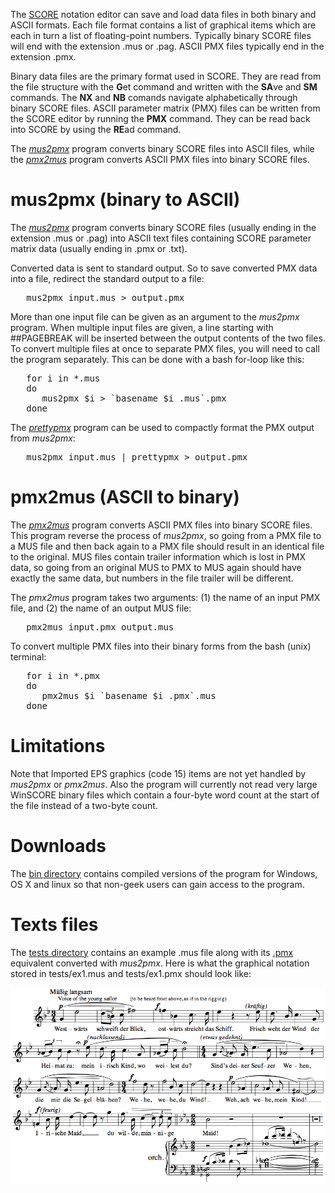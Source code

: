 The [SCORE](http://en.wikipedia.org/wiki/SCORE_%28software%29)
notation editor can save and load data files in both binary and
ASCII formats.  Each file format contains a list of graphical items
which are each in turn a list of floating-point numbers.  Typically
binary SCORE files will end with the extension .mus or
.pag.  ASCII PMX files typically end in the extension .pmx.

Binary data files are the primary format used in SCORE.  They are
read from the file structure with the **G**et command and written
with the **SA**ve and **SM** commands.  The **NX** and **NB** comands
navigate alphabetically through binary SCORE files.  ASCII parameter
matrix (PMX) files can be written from the SCORE editor by running
the **PMX** command.  They can be read back into SCORE by using the
**RE**ad command.

The [_mus2pmx_](https://github.com/craigsapp/mus2pmx/blob/master/mus2pmx.c)
program converts binary SCORE files into ASCII files, while the
[_pmx2mus_](https://github.com/craigsapp/mus2pmx/blob/master/pmx2mus.c)
program converts ASCII PMX files into binary SCORE files.

# mus2pmx (binary to ASCII)

The [_mus2pmx_](https://github.com/craigsapp/mus2pmx/blob/master/mus2pmx.c) 
program converts binary SCORE files (usually ending in the extension .mus 
or .pag) into ASCII text files containing SCORE parameter matrix data (usually
ending in .pmx or .txt).

Converted data is sent to standard output.  So to save converted PMX data into
a file, redirect the standard output to a file:
<pre>
   mus2pmx input.mus > output.pmx
</pre>

More than one input file can be given as an argument to the _mus2pmx_ program.
When multiple input files are given, a line starting with ##PAGEBREAK will be
inserted between the output contents of the two files.  To convert multiple
files at once to separate PMX files, you will need to call the program
separately.  This can be done with a bash for-loop like this:
<pre>
   for i in *.mus
   do
      mus2pmx $i > `basename $i .mus`.pmx
   done
</pre>

The [_prettypmx_](https://github.com/craigsapp/prettypmx) program can be used
to compactly format the PMX output from _mus2pmx_:
<pre>
   mus2pmx input.mus | prettypmx > output.pmx
</pre>


# pmx2mus (ASCII to binary)

The [_pmx2mus_](https://github.com/craigsapp/mus2pmx/blob/master/pmx2mus.c)
program converts ASCII PMX files into binary SCORE files.  This program reverse
the process of _mus2pmx_, so going from a PMX file to a MUS file and then 
back again to a PMX file should result in an identical file to the original.
MUS files contain trailer information which is lost in PMX data, so going from
an original MUS to PMX to MUS again should have exactly the same data, but 
numbers in the file trailer will be different.

The _pmx2mus_ program takes two arguments: (1) the name of an input PMX file, 
and (2) the name of an output MUS file:
<pre>
   pmx2mus input.pmx output.mus
</pre>

To convert multiple PMX files into their binary forms from the bash (unix) 
terminal:
<pre>
   for i in *.pmx
   do 
      pmx2mus $i `basename $i .pmx`.mus
   done
</pre>


# Limitations

Note that Imported EPS graphics (code 15) items are not yet handled
by _mus2pmx_ or _pmx2mus_.  Also the program will currently not
read very large WinSCORE binary files which contain a four-byte
word count at the start of the file instead of a two-byte count.


# Downloads

The [bin directory](https://github.com/craigsapp/mus2pmx/blob/master/bin)
contains compiled versions of the program for Windows, OS X and
linux so that non-geek users can gain access to the program.


# Texts files

The [tests directory](https://github.com/craigsapp/mus2pmx/blob/master/tests)
contains an example .mus file along with its [.pmx](https://github.com/craigsapp/mus2pmx/blob/master/tests/ex1.pmx) equivalent converted with
_mus2pmx_.  Here is what the graphical notation stored in
tests/ex1.mus and tests/ex1.pmx should look like:

![Test notation](tests/ex1.png?raw=true)

